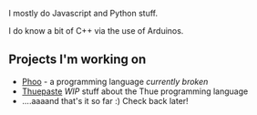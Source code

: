 I mostly do Javascript and Python stuff.
    
I do know a bit of C++ via the use of Arduinos.

## Projects I'm working on

* [Phoo](https://github.com/dragoncoder047/phoo) - a programming language *currently broken*
* [Thuepaste](https://github.com/dragoncoder047/phoo) *WIP* stuff about the Thue programming language
* ....aaaand that's it so far :) Check back later!
